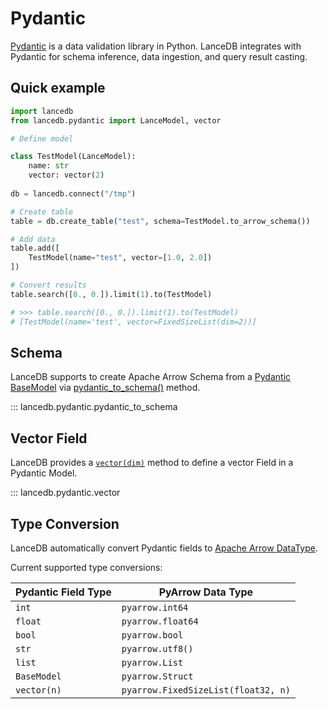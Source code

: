 # Pydantic

[Pydantic](https://docs.pydantic.dev/latest/) is a data validation library in Python.
LanceDB integrates with Pydantic for schema inference, data ingestion, and query result casting.

## Quick example

```python
import lancedb
from lancedb.pydantic import LanceModel, vector

# Define model

class TestModel(LanceModel):
    name: str
    vector: vector(2)
    
db = lancedb.connect("/tmp")

# Create table
table = db.create_table("test", schema=TestModel.to_arrow_schema())

# Add data
table.add([
    TestModel(name="test", vector=[1.0, 2.0])
])

# Convert results
table.search([0., 0.]).limit(1).to(TestModel)

# >>> table.search([0., 0.]).limit(1).to(TestModel)
# [TestModel(name='test', vector=FixedSizeList(dim=2))]
```

## Schema

LanceDB supports to create Apache Arrow Schema from a
[Pydantic BaseModel](https://docs.pydantic.dev/latest/api/main/#pydantic.main.BaseModel)
via [pydantic_to_schema()](python.md##lancedb.pydantic.pydantic_to_schema) method.

::: lancedb.pydantic.pydantic_to_schema

## Vector Field

LanceDB provides a [`vector(dim)`](python.md#lancedb.pydantic.vector) method to define a
vector Field in a Pydantic Model.

::: lancedb.pydantic.vector

## Type Conversion

LanceDB automatically convert Pydantic fields to
[Apache Arrow DataType](https://arrow.apache.org/docs/python/generated/pyarrow.DataType.html#pyarrow.DataType).

Current supported type conversions:

| Pydantic Field Type | PyArrow Data Type |
| ------------------- | ----------------- |
| `int`               | `pyarrow.int64`   |
| `float`              | `pyarrow.float64`  |
| `bool`              | `pyarrow.bool`    |
| `str`               | `pyarrow.utf8()`    |
| `list`              | `pyarrow.List`    |
| `BaseModel`         | `pyarrow.Struct`    |
| `vector(n)`         | `pyarrow.FixedSizeList(float32, n)` |
